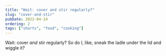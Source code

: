 ```yaml
---
title: "Wait: cover and stir regularly?"
slug: "cover-and-stir"
pubDate: 2022-04-14
ordering: 2
tags: ["shorts", "food", "cooking"]
---
```


Wait: cover _and_ stir regularly? So do I, like, sneak the ladle under the lid and wiggle it?
